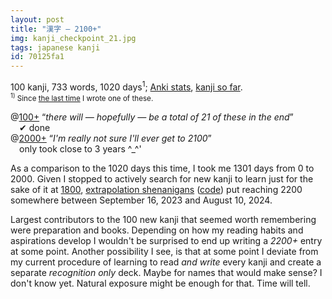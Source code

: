 ```yaml
---
layout: post
title: "漢字 — 2100+"
img: kanji_checkpoint_21.jpg
tags: japanese kanji
id: 70125fa1
---
```


100 kanji, 733 words, 1020 days<sup>1</sup>; [Anki stats](static/img/blog/anki_stats_190928.jpg), [kanji so far](static/dl/kanji_checkpoint_21).  
<small><sup>1)</sup> Since [the last time](?a=1f099c17) I wrote one of these.</small>

@[100+](?a=e61bc488) “*there will — hopefully — be a total of 21 of these in the end*”  
 ✔ done  
@[2000+](?a=1f099c17) “*I'm really not sure I'll ever get to 2100*”  
 only took close to 3 years ^_^'

As a comparison to the 1020 days this time, I took me 1301 days from 0 to 2000. Given I stopped to actively search for new kanji to learn just for the sake of it at [1800](?a=bd733663), [extrapolation shenanigans](static/img/blog/kanji_predict_2200.png) ([code](https://gist.github.com/IllDepence/372057289bfbe6e8c1e49056f22f965a)) put reaching 2200 somewhere between September 16, 2023 and August 10, 2024.

Largest contributors to the 100 new kanji that seemed worth remembering were <!-- mixlang:漢検:Japan Kanji Aptitude Test --> preparation and books. Depending on how my reading habits and <!-- mixlang:漢検:Japan Kanji Aptitude Test --> aspirations develop I wouldn't be surprised to end up writing a *2200+* entry at some point. Another possibility I see, is that at some point I deviate from my current procedure of learning to read *and write* every kanji and create a separate *recognition only* deck. Maybe for names that would make sense? I don't know yet. Natural exposure might be enough for that. Time will tell.